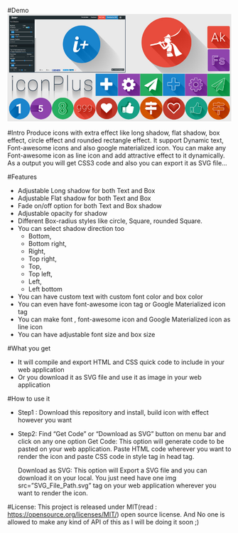 #Demo
<img src="promotion.jpg"  />

#Intro 
Produce icons with extra effect like long shadow, flat shadow, box effect, circle effect and rounded rectangle effect. It support Dynamic text, Font-awesome icons and also google materialized icon. You can make any Font-awesome icon as line icon and add attractive effect to it dynamically. As a output you will get CSS3 code and also you can export it as SVG file...

#Features
-	Adjustable Long shadow for both Text and Box
-	Adjustable Flat shadow for both Text and Box 
-	Fade on/off  option for both Text and Box shadow
-	Adjustable opacity for shadow
-	Different Box-radius styles like circle, Square, rounded Square.
-	You can select shadow direction too 
	-	Bottom, 
	-	Bottom right, 
	-	Right,
	-	Top right, 
	-	Top, 
	-	Top left, 
	-	Left,
	-	Left bottom 
-	You can have custom text with custom font color and box color
-	You can even have font-awesome icon tag or Google Materialized icon tag  
-	You can make font , font-awesome icon  and Google Materialized icon as line icon
-	You can have adjustable font size and box size 

#What you get
-	It will compile and export  HTML and CSS quick code to include in your web application
-	Or you download it as SVG file and use it as image in your web application  

#How to use it 
-	Step1 :
     Download this repository and install, build icon with effect however you want  

-	Step2: 
     Find “Get Code” or “Download as SVG” button on menu bar and click on any one option
     Get Code: This option will generate code to be pasted on your web application. Paste HTML code wherever you want to render the icon and paste CSS code in style tag in head tag.

     Download as SVG:  This option will Export a SVG file and you can download it on your local. You just need have one img src=”SVG_File_Path.svg”  tag on your web application wherever you want to render the icon.

#License:
    This project is released under MIT(read : https://opensource.org/licenses/MIT/) open source license.
    And No one is allowed to make any kind of API of this as I will be doing it soon ;)
	
